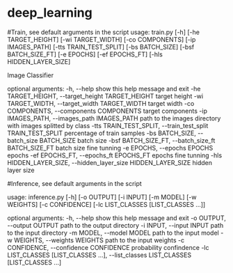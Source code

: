 # deep_learning

#Train, see default arguments in the script
usage: train.py [-h] [-he TARGET_HEIGHT] [-wi TARGET_WIDTH] [-co COMPONENTS] [-ip IMAGES_PATH] [-tts TRAIN_TEST_SPLIT] [-bs BATCH_SIZE]
                [-bsf BATCH_SIZE_FT] [-e EPOCHS] [-ef EPOCHS_FT] [-hls HIDDEN_LAYER_SIZE]

Image Classifier

optional arguments:
  -h, --help            show this help message and exit
  -he TARGET_HEIGHT, --target_height TARGET_HEIGHT
                        target height
  -wi TARGET_WIDTH, --target_width TARGET_WIDTH
                        target width
  -co COMPONENTS, --components COMPONENTS
                        target components
  -ip IMAGES_PATH, --images_path IMAGES_PATH
                        path to the images directory with images splitted by class
  -tts TRAIN_TEST_SPLIT, --train_test_split TRAIN_TEST_SPLIT
                        percentage of train samples
  -bs BATCH_SIZE, --batch_size BATCH_SIZE
                        batch size
  -bsf BATCH_SIZE_FT, --batch_size_ft BATCH_SIZE_FT
                        batch size fine tunning
  -e EPOCHS, --epochs EPOCHS
                        epochs
  -ef EPOCHS_FT, --epochs_ft EPOCHS_FT
                        epochs fine tunning
  -hls HIDDEN_LAYER_SIZE, --hidden_layer_size HIDDEN_LAYER_SIZE
                        hidden layer size
                        
#Inference, see default arguments in the script

usage: inference.py [-h] [-o OUTPUT] [-i INPUT] [-m MODEL] [-w WEIGHTS] [-c CONFIDENCE] [-lc LIST_CLASSES [LIST_CLASSES ...]]

optional arguments:
  -h, --help            show this help message and exit
  -o OUTPUT, --output OUTPUT
                        path to the output directory
  -i INPUT, --input INPUT
                        path to the input directory
  -m MODEL, --model MODEL
                        path to the input model
  -w WEIGHTS, --weights WEIGHTS
                        path to the input weights
  -c CONFIDENCE, --confidence CONFIDENCE
                        probability confindence
  -lc LIST_CLASSES [LIST_CLASSES ...], --list_classes LIST_CLASSES [LIST_CLASSES ...]
